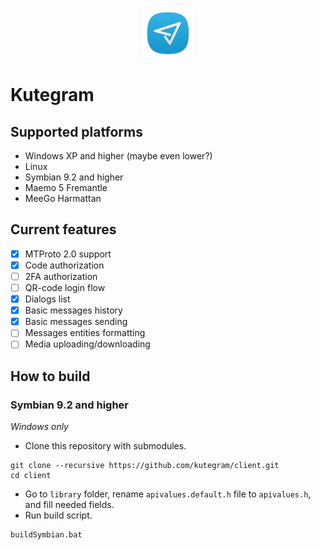 <p align="center">
  <a href="https://github.com/kutegram/client">
    <img src="/rc/icons/hicolor/80x80/apps/kutegram.png" width="80" height="80">
  </a>
  <h1>Kutegram</h1>
</p>

## Supported platforms
* Windows XP and higher (maybe even lower?)
* Linux
* Symbian 9.2 and higher
* Maemo 5 Fremantle
* MeeGo Harmattan

## Current features
- [x] MTProto 2.0 support
- [x] Code authorization
- [ ] 2FA authorization
- [ ] QR-code login flow
- [x] Dialogs list
- [x] Basic messages history
- [x] Basic messages sending
- [ ] Messages entities formatting
- [ ] Media uploading/downloading

## How to build
### Symbian 9.2 and higher
*Windows only*
* Clone this repository with submodules.
```
git clone --recursive https://github.com/kutegram/client.git
cd client
```
* Go to `library` folder, rename `apivalues.default.h` file to `apivalues.h`, and fill needed fields.
* Run build script.
```
buildSymbian.bat
```
